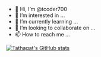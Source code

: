 - 👋 Hi, I’m @tcoder700
- 👀 I’m interested in ...
- 🌱 I’m currently learning ...
- 💞️ I’m looking to collaborate on ...
- 📫 How to reach me ...

<!---
tcoder700/tcoder700 is a ✨ special ✨ repository because its `README.md` (this file) appears on your GitHub profile.
You can click the Preview link to take a look at your changes.
--->

[![Tathagat's GitHub stats](https://github-readme-stats.vercel.app/api?username=tcoder700)](https://github.com/anuraghazra/github-readme-stats)
